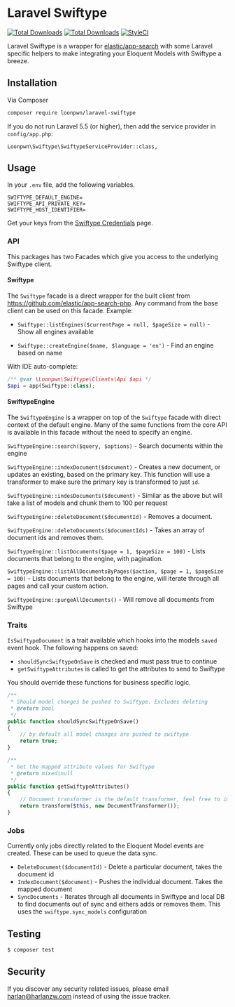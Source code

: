 # Laravel Swiftype

[![Total Downloads](https://img.shields.io/packagist/vpre/loonpwn/laravel-swiftype.svg?style=flat)](https://packagist.org/packages/loonpwn/laravel-swiftype)
[![Total Downloads](https://img.shields.io/packagist/dt/loonpwn/laravel-swiftype.svg?style=flat)](https://packagist.org/packages/loonpwn/laravel-swiftype)
[![StyleCI](https://github.styleci.io/repos/155632347/shield?branch=master)](https://github.styleci.io/repos/155632347)

Laravel Swiftype is a wrapper for [elastic/app-search](https://www.elastic.co/products/app-search) with some Laravel
specific helpers to make integrating your Eloquent Models with Swiftype a breeze.

## Installation

Via Composer

``` bash
composer require loonpwn/laravel-swiftype
```

If you do not run Laravel 5.5 (or higher), then add the service provider in `config/app.php`:

```
Loonpwn\Swiftype\SwiftypeServiceProvider::class,
```


## Usage

In your `.env` file, add the following variables.
```
SWIFTYPE_DEFAULT_ENGINE=
SWIFTYPE_API_PRIVATE_KEY=
SWIFTYPE_HOST_IDENTIFIER=
```

Get your keys from the [Swiftype Credentials](https://app.swiftype.com/as#/credentials) page.


### API

This packages has two Facades which give you access to the underlying Swiftype client.

#### Swiftype

The `Swiftype` facade is a direct wrapper for the built client from https://github.com/elastic/app-search-php. Any 
command from the base client can be used on this facade. Example:

- `Swiftype::listEngines($currentPage = null, $pageSize = null)` - Show all engines available

- `Swiftype::createEngine($name, $language = 'en')` - Find an engine based on name

With IDE auto-complete:

````php
/** @var \Loonpwn\Swiftype\Clients\Api $api */
$api = app(Swiftype::class);
````

#### SwiftypeEngine

The `SwiftypeEngine` is a wrapper on top of the `Swiftype` facade with direct context of the default engine. Many of the
 same functions from the core API is available in this facade without the need to specify an engine. 

`SwiftypeEngine::search($query, $options)` - Search documents within the engine

`SwiftypeEngine::indexDocument($document)` - Creates a new document, or updates an existing, based on the primary 
key. This function will use a transformer to make sure the primary key is transformed to just `id`. 

`SwiftypeEngine::indesDocuments($document)` - Similar as the above but will take a list of models and chunk them
to 100 per request

`SwiftypeEngine::deleteDocument($documentId)` - Removes a document.

`SwiftypeEngine::deleteDocuments($documentIds)` - Takes an array of document ids and removes them. 

`SwiftypeEngine::listDocuments($page = 1, $pageSize = 100)` - Lists documents that belong to the engine, with pagination.

`SwiftypeEngine::listAllDocumentsByPages($action, $page = 1, $pageSize = 100)` - Lists documents that belong to the engine, 
will iterate through all pages and call your custom action.

`SwiftypeEngine::purgeAllDocuments()` - Will remove all documents from Swiftype


### Traits
 
`IsSwiftypeDocument` is a trait available which hooks into the models `saved` event hook. The following happens on
saved:
  - `shouldSyncSwiftypeOnSave` is checked and must pass true to continue
  - `getSwiftypeAttributes` is called to get the attributes to send to Swiftype 

You should override these functions for business specific logic.

```php
/**
 * Should model changes be pushed to Swiftype. Excludes deleting
 * @return bool
 */
public function shouldSyncSwiftypeOnSave()
{
    // by default all model changes are pushed to swiftype
    return true;
}

/**
 * Get the mapped attribute values for Swiftype
 * @return mixed|null
 */
public function getSwiftypeAttributes()
{
    // Document transformer is the default transformer, feel free to implement your own
    return transform($this, new DocumentTransformer());
}
```

### Jobs

Currently only jobs directly related to the Eloquent Model events are created. These can be used to queue the data sync.

- `DeleteDocument($documentId)` - Delete a particular document, takes the document id
- `IndexDocument($document)` - Pushes the individual document. Takes the mapped document 
- `SyncDocuments` - Iterates through all documents in Swiftype and local DB to find documents out of sync and eithers
adds or removes them. This uses the `swiftype.sync_models` configuration


## Testing

``` bash
$ composer test
```

## Security

If you discover any security related issues, please email harlan@harlanzw.com instead of using the issue tracker.


